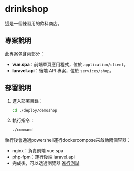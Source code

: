 # drinkshop

這是一個練習用的飲料商店。

## 專案說明

此專案包含兩部分：
- **vue.spa**：前端單頁應用程式，位於 `application/client`。
- **laravel.api**：後端 API 專案，位於 `services/shop`。

## 部署說明

1. 進入部署目錄：
   ```bash
   cd ./deploy/demoshop
2. 執行指令：
    ```bash
    ./command
執行後會通過powershell運行dockercompose來啟動兩個容器：
- nginx：負責前端 vue.spa
- php-fpm：運行後端 laravel.api
- 完成後，可以透過瀏覽器
[進行測試](http://127.0.0.1:8080/)
